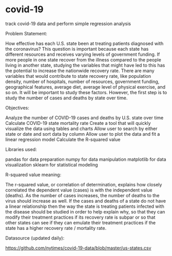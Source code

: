 # covid-19
track covid-19 data and perform simple regression analysis

Problem Statement:

How effective has each U.S. state been at treating patients diagnosed with the coronavirus? This question is important because each state has different resources and receives varying levels of government funding. If more people in one state recover from the illness compared to the people living in another state, studying the variables that might have led to this has the potential to increase the nationwide recovery rate. There are many variables that would contribute to state recovery rate, like population density, number of hospitals, number of resources, government funding, geographical features, average diet, average level of physical exercise, and so on. It will be important to study these factors. However, the first step is to study the number of cases and deaths by state over time.

Objectives: 

Analyze the number of COVID-19 cases and deaths by U.S. state over time
Calculate COVID-19 state mortality rate
Create a tool that will quickly visualize the data using tables and charts
Allow user to search by either state or date and sort data by column
Allow user to plot the data and fit a linear regression model
Calculate the R-squared value

Libraries used:

pandas for data preparation
numpy for data manipulation
matplotlib for data visualization
sklearn for statistical modeling

R-squared value meaning:

The r-squared value, or correlation of determination, explains how closely correlated the dependent value (cases) is with the independent value (deaths). As the number of cases increases, the number of deaths to the virus should increase as well. If the cases and deaths of a state do not have a linear relationship then the way the state is treating patients infected with the disease should be studied in order to help explain why, so that they can modify their treatment practices if its recovery rate is subpar or so that other states can see if they can emulate their treatment practices if the state has a higher recovery rate / mortality rate.

Datasource (updated daily):

https://github.com/nytimes/covid-19-data/blob/master/us-states.csv
